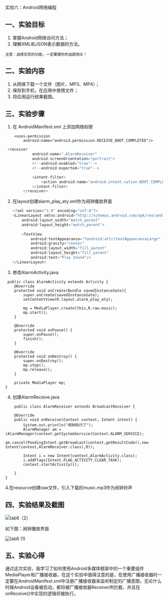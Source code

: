 实验六：Android网络编程

## 一、实验目标

1. 掌握Android网络访问方法；
2. 理解XML和JSON表示数据的方法。

```
注意：选择实现的功能，一定要跟你的选题相关！
```

## 二、实验内容

1. 从网络下载一个文件（图片、MP3、MP4）；
2. 保存到手机，在应用中使用文件；
3. 将应用运行结果截图。

## 三、实验步骤

1. 在 AndroidManifest.xml 上添加网络权限

```
    <uses-permission
        android:name="android.permission.RECEIVE_BOOT_COMPLETED"/>
```

```java
 <receiver
            android:name=".AlarmReceiver"
            android:screenOrientation="portrait">
            <!--android:enabled="true"-->
            <!--android:exported="true"-->

            <intent-filter>
                <action android:name="android.intent.cation.BOOT_COMPLETED"/>
            </intent-filter>
        </receiver>
```

2. 在layout创建alarm_play_aty.xml作为闹钟播放界面

   ```java
   <?xml version="1.0" encoding="utf-8"?>
   <LinearLayout xmlns:android="http://schemas.android.com/apk/res/android"
       android:layout_width="match_parent"
       android:layout_height="match_parent">
       
       <TextView
           android:textAppearance="?android:attr/textAppearanceLarge"
           android:gravity="center"
           android:layout_width="fill_parent"
           android:layout_height="fill_parent"
           android:text="Play Sound"/>
   </LinearLayout>
   
   ```

3. 修改AlarmActivity.java

```
 public class AlarmActivity extends Activity {
    @Override
    protected void onCreate(Bundle savedInstanceSate){
        super.onCreate(savedInstanceSate);
        setContentView(R.layout.alarm_play_aty);

        mp = MediaPlayer.create(this,R.raw.music);
        mp.start();
    }

    @Override
    protected void onPause() {
        super.onPause();
        finish();
    }

    @Override
    protected void onDestroy() {
        super.onDestroy();
        mp.stop();
        mp.release();
    }

    private MediaPlayer mp;
}
```

4. 创建AlarmReceive.java

```
    public class AlarmReceiver extends BroadcastReceiver {

    @Override
    public void onReceive(Context context, Intent intent) {
        System.out.println("闹钟执行了");
        AlarmManager am =(AlarmManager)context.getSystemService(Context.ALARM_SERVICE);
        am.cancel(PendingIntent.getBroadcast(context,getResultCode(),new Intent(context,AlarmReceiver.class),0));

        Intent i = new Intent(context,AlarmActivity.class);
        i.addFlags(Intent.FLAG_ACTIVITY_CLEAR_TASK);
        context.startActivity(i);

    }
}
```

4.在resource创建raw文件，引入下载的music.mp3作为闹钟铃声

## 四、实验结果及截图

![lab6（2）](https://github.com/BBsan13/android-labs-2020/blob/master/students/net1814080903139/lab6%EF%BC%882%EF%BC%89.PNG)

如下图：闹钟播放界面

![lab6 (1)](https://github.com/BBsan13/android-labs-2020/blob/master/students/net1814080903139/lab6%20(1).PNG)



## 五、实验心得

通过这次实验，我学习了如何使用Android多媒体框架中的一个重要组件MediaPlayer和广播接收器，在这个实验中值得注意的是，在使用广播接收器时一定要在AndroidManifest.xml中注册广播接收器来监听制定的广播意图，无论什么时候Android设备被启动，都将被广播接收器Receiver所拦截，并且在onReceive()中实现的逻辑将被执行。
